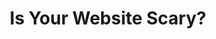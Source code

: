 ---
layout: iframe-form
title: Is Your Website Scary?
description: "See firsthand how DoctorLogic can help you optimize your practice’s website, increase testimonials and online reviews, and increase your online presence with relevant content."
meta_image: "/img/meta/dl.jpg"
nofollow: true
permalink: "/is-your-website-scary"
page_class:
- class: form-page
headline: "Is Your Website Scaring Away New Patients?"
text: "Submit your website URL for our medical marketing experts to review and discover if your website is scaring away potential patients."
form_src: "https://marketing.doctorlogic.com/l/772793/2019-10-10/mdmg"
form_height: "350"
img_src: "/img/form-pages/imac-parkerwest.png"
img_alt: "Stay In Touch"
---